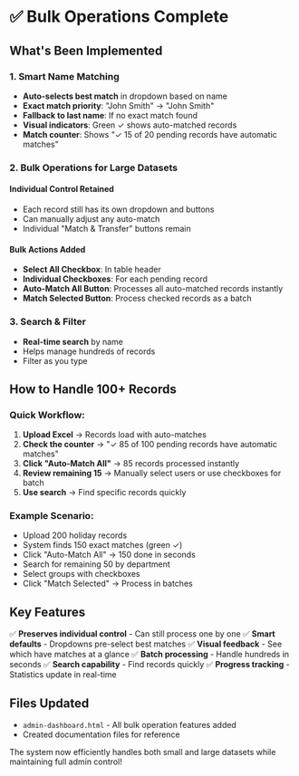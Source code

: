 # ✅ Bulk Operations Complete

## What's Been Implemented

### 1. Smart Name Matching
- **Auto-selects best match** in dropdown based on name
- **Exact match priority**: "John Smith" → "John Smith"
- **Fallback to last name**: If no exact match found
- **Visual indicators**: Green ✓ shows auto-matched records
- **Match counter**: Shows "✓ 15 of 20 pending records have automatic matches"

### 2. Bulk Operations for Large Datasets

#### Individual Control Retained
- Each record still has its own dropdown and buttons
- Can manually adjust any auto-match
- Individual "Match & Transfer" buttons remain

#### Bulk Actions Added
- **Select All Checkbox**: In table header
- **Individual Checkboxes**: For each pending record
- **Auto-Match All Button**: Processes all auto-matched records instantly
- **Match Selected Button**: Process checked records as a batch

### 3. Search & Filter
- **Real-time search** by name
- Helps manage hundreds of records
- Filter as you type

## How to Handle 100+ Records

### Quick Workflow:
1. **Upload Excel** → Records load with auto-matches
2. **Check the counter** → "✓ 85 of 100 pending records have automatic matches"
3. **Click "Auto-Match All"** → 85 records processed instantly
4. **Review remaining 15** → Manually select users or use checkboxes for batch
5. **Use search** → Find specific records quickly

### Example Scenario:
- Upload 200 holiday records
- System finds 150 exact matches (green ✓)
- Click "Auto-Match All" → 150 done in seconds
- Search for remaining 50 by department
- Select groups with checkboxes
- Click "Match Selected" → Process in batches

## Key Features

✅ **Preserves individual control** - Can still process one by one
✅ **Smart defaults** - Dropdowns pre-select best matches
✅ **Visual feedback** - See which have matches at a glance
✅ **Batch processing** - Handle hundreds in seconds
✅ **Search capability** - Find records quickly
✅ **Progress tracking** - Statistics update in real-time

## Files Updated
- `admin-dashboard.html` - All bulk operation features added
- Created documentation files for reference

The system now efficiently handles both small and large datasets while maintaining full admin control!